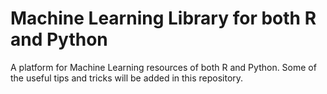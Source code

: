 # Machine Learning Library for both R and Python
A platform for Machine Learning resources of both R and Python.
Some of the useful tips and tricks will be added in this repository.
